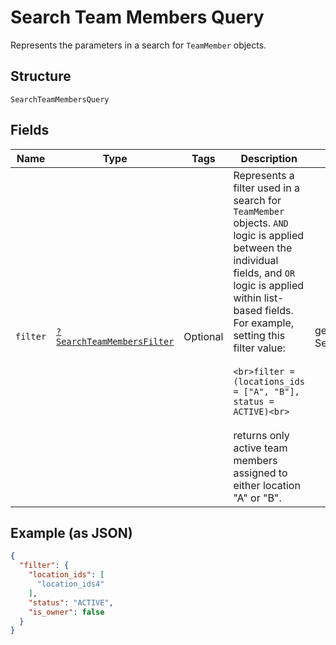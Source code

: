 
# Search Team Members Query

Represents the parameters in a search for `TeamMember` objects.

## Structure

`SearchTeamMembersQuery`

## Fields

| Name | Type | Tags | Description | Getter | Setter |
|  --- | --- | --- | --- | --- | --- |
| `filter` | [`?SearchTeamMembersFilter`](/doc/models/search-team-members-filter.md) | Optional | Represents a filter used in a search for `TeamMember` objects. `AND` logic is applied<br>between the individual fields, and `OR` logic is applied within list-based fields.<br>For example, setting this filter value:<br><br>```<br>filter = (locations_ids = ["A", "B"], status = ACTIVE)<br>```<br><br>returns only active team members assigned to either location "A" or "B". | getFilter(): ?SearchTeamMembersFilter | setFilter(?SearchTeamMembersFilter filter): void |

## Example (as JSON)

```json
{
  "filter": {
    "location_ids": [
      "location_ids4"
    ],
    "status": "ACTIVE",
    "is_owner": false
  }
}
```

